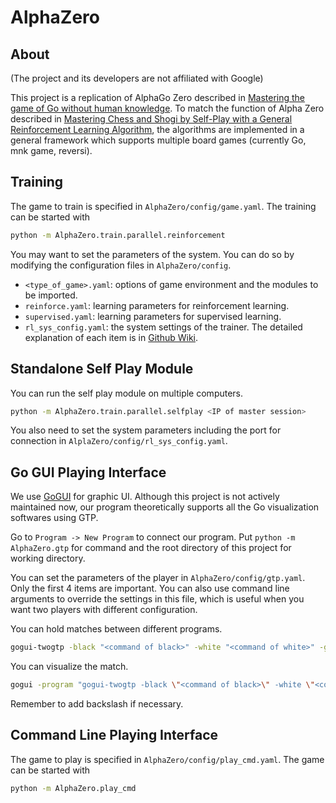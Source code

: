 # AlphaZero

## About

(The project and its developers are not affiliated with Google)

This project is a replication of AlphaGo Zero described in [Mastering the game of Go without human knowledge](https://www.nature.com/nature/journal/v550/n7676/pdf/nature24270.pdf). To match the function of Alpha Zero described in [Mastering Chess and Shogi by Self-Play with a General Reinforcement Learning Algorithm](https://arxiv.org/abs/1712.01815), the algorithms are implemented in a general framework which supports multiple board games (currently Go, mnk game, reversi).

## Training

The game to train is specified in `AlphaZero/config/game.yaml`. The training can be started with 
```bash
python -m AlphaZero.train.parallel.reinforcement
```

You may want to set the parameters of the system. You can do so by modifying the configuration files in `AlphaZero/config`.

- `<type_of_game>.yaml`: options of game environment and the modules to be imported.
- `reinforce.yaml`: learning parameters for reinforcement learning.
- `supervised.yaml`: learning parameters for supervised learning.
- `rl_sys_config.yaml`: the system settings of the trainer. The detailed explanation of each item is in [Github Wiki](https://github.com/vaporized/AlphaZero/wiki/Items-in-RL-Config-File).

## Standalone Self Play Module

You can run the self play module on multiple computers.
```bash
python -m AlphaZero.train.parallel.selfplay <IP of master session>
```

You also need to set the system parameters including the port for connection in `AlplaZero/config/rl_sys_config.yaml`.

## Go GUI Playing Interface

We use [GoGUI](https://sourceforge.net/projects/gogui/) for graphic UI. Although this project
is not actively maintained now, our program theoretically supports all the Go visualization
softwares using GTP.

Go to `Program -> New Program` to connect our program. Put `python -m AlphaZero.gtp` for command
and the root directory of this project for working directory.

You can set the parameters of the player in `AlphaZero/config/gtp.yaml`. Only the first 4 items are
important. You can also use command line arguments to override the settings in this file, which is
useful when you want two players with different configuration.

You can hold matches between different programs.
```bash
gogui-twogtp -black "<command of black>" -white "<command of white>" -games <num of games> -size 19 -alternate -sgffile <dir for result> -auto
```

You can visualize the match.
```bash
gogui -program "gogui-twogtp -black \"<command of black>\" -white \"<command of white>\"" -computer-both
```

Remember to add backslash if necessary.

## Command Line Playing Interface

The game to play is specified in `AlphaZero/config/play_cmd.yaml`. The game can be started with 
```bash
python -m AlphaZero.play_cmd
```

